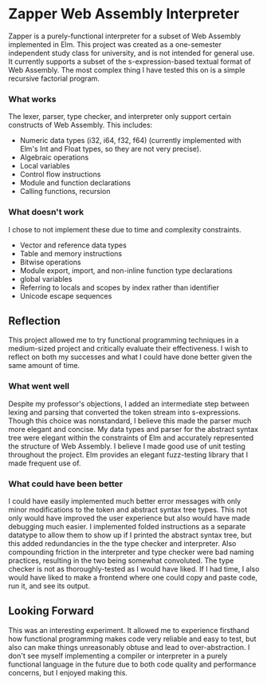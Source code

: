 # Zapper Web Assembly Interpreter
Zapper is a purely-functional interpreter for a subset of Web Assembly implemented in Elm.
This project was created as a one-semester independent study class for university, and is not intended for general use.
It currently supports a subset of the s-expression-based textual format of Web Assembly.
The most complex thing I have tested this on is a simple recursive factorial program.

### What works
The lexer, parser, type checker, and interpreter only support certain constructs of Web Assembly. This includes:
* Numeric data types (i32, i64, f32, f64) (currently implemented with Elm's Int and Float types, so they are not very precise).
* Algebraic operations
* Local variables
* Control flow instructions
* Module and function declarations
* Calling functions, recursion

### What doesn't work
I chose to not implement these due to time and complexity constraints.
* Vector and reference data types
* Table and memory instructions
* Bitwise operations
* Module export, import, and non-inline function type declarations
* global variables
* Referring to locals and scopes by index rather than identifier
* Unicode escape sequences

## Reflection
This project allowed me to try functional programming techniques in a medium-sized project and critically evaluate their effectiveness.
I wish to reflect on both my successes and what I could have done better given the same amount of time.

### What went well
Despite my professor's objections, I added an intermediate step between lexing and parsing that converted the token stream into s-expressions.
Though this choice was nonstandard, I believe this made the parser much more elegant and concise.
My data types and parser for the abstract syntax tree were elegant within the constraints of Elm and accurately represented the structure of Web Assembly.
I believe I made good use of unit testing throughout the project. Elm provides an elegant fuzz-testing library that I made frequent use of.

### What could have been better
I could have easily implemented much better error messages with only minor modifications to the token and abstract syntax tree types.
This not only would have improved the user experience but also would have made debugging much easier.
I implemented folded instructions as a separate datatype to allow them to show up if I printed the abstract syntax tree, but this added redundancies in the the type checker and interpreter.
Also compounding friction in the interpreter and type checker were bad naming practices, resulting in the two being somewhat convoluted.
The type checker is not as thoroughly-tested as I would have liked. If I had time, I also would have liked to make a frontend where one could copy and paste code, run it, and see its output.

## Looking Forward
This was an interesting experiment.
It allowed me to experience firsthand how functional programming makes code very reliable and easy to test, but also can make things unreasonably obtuse and lead to over-abstraction.
I don't see myself implementing a compiler or interpreter in a purely functional language in the future due to both code quality and performance concerns, but I enjoyed making this.

